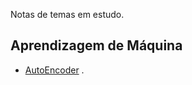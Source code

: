 Notas de temas em estudo.

## Aprendizagem de Máquina

- [AutoEncoder](AutoEncoder/AutoEncoder.html) .

